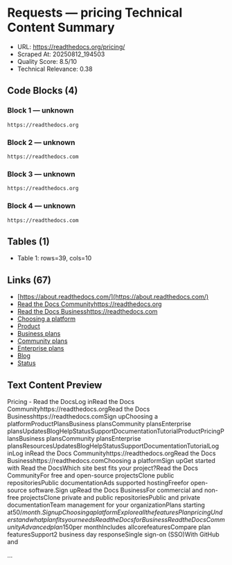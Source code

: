 # Requests — pricing Technical Content Summary

- URL: https://readthedocs.org/pricing/
- Scraped At: 20250812_194503
- Quality Score: 8.5/10
- Technical Relevance: 0.38

## Code Blocks (4)
### Block 1 — unknown
```
https://readthedocs.org
```

### Block 2 — unknown
```
https://readthedocs.com
```

### Block 3 — unknown
```
https://readthedocs.org
```

### Block 4 — unknown
```
https://readthedocs.com
```

## Tables (1)
- Table 1: rows=39, cols=10

## Links (67)
- [https://about.readthedocs.com/](https://about.readthedocs.com/)
- [Read the Docs Communityhttps://readthedocs.org](https://app.readthedocs.org/dashboard/)
- [Read the Docs Businesshttps://readthedocs.com](https://app.readthedocs.com/dashboard/)
- [Choosing a platform](/choosing-a-platform/)
- [Product](https://about.readthedocs.com/features/)
- [Business plans](https://about.readthedocs.com/pricing/#/business)
- [Community plans](https://about.readthedocs.com/pricing/#/community)
- [Enterprise plans](https://about.readthedocs.com/pricing/enterprise/)
- [Blog](https://about.readthedocs.com/blog/)
- [Status](http://status.readthedocs.com)

## Text Content Preview

Pricing - Read the DocsLog inRead the Docs Communityhttps://readthedocs.orgRead the Docs Businesshttps://readthedocs.comSign upChoosing a platformProductPlansBusiness plansCommunity plansEnterprise plansUpdatesBlogHelpStatusSupportDocumentationTutorialProductPricingPlansBusiness plansCommunity plansEnterprise plansResourcesUpdatesBlogHelpStatusSupportDocumentationTutorialLog inLog inRead the Docs Communityhttps://readthedocs.orgRead the Docs Businesshttps://readthedocs.comChoosing a platformSign upGet started with Read the DocsWhich site best fits your project?Read the Docs CommunityFor free and open-source projectsClone public repositoriesPublic documentationAds supported hostingFreefor open-source software.Sign upRead the Docs BusinessFor commercial and non-free projectsClone private and public repositoriesPublic and private documentationTeam management for your organizationPlans starting at$50/month.Sign upChoosing a platformExplore all the featuresPlan pricingUnderstand what plan fits your needsRead the Docs for BusinessRead the Docs CommunityAdvanced plan$150per monthIncludes allcorefeaturesCompare plan featuresSupport2 business day responseSingle sign-on (SSO)With GitHub and 

…